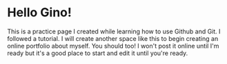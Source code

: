 # Hello Gino!
This is a practice page I created while learning how to use Github and Git. I followed a tutorial. I will create another space like this to begin creating an online portfolio about myself. You should too! I won't post it online until I'm ready but it's a good place to start and edit it until you're ready.
